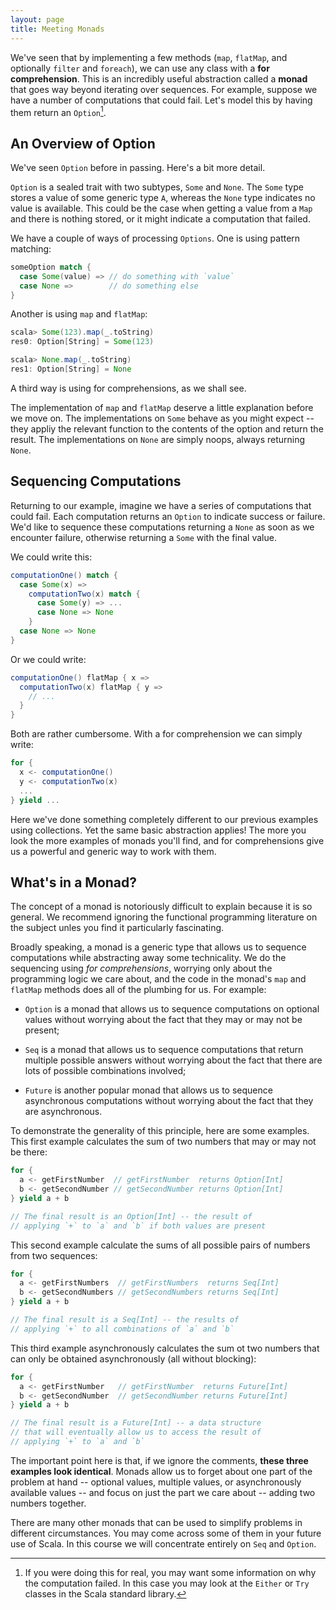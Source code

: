 ```yaml
---
layout: page
title: Meeting Monads
---
```


We've seen that by implementing a few methods (`map`, `flatMap`, and optionally `filter` and `foreach`), we can use any class with a **for comprehension**. This is an incredibly useful abstraction called a **monad** that goes way beyond iterating over sequences. For example, suppose we have a number of computations that could fail. Let's model this by having them return an `Option`[^try].

[^try]: If you were doing this for real, you may want some information on why the computation failed. In this case you may look at the `Either` or `Try` classes in the Scala standard library.

## An Overview of Option

We've seen `Option` before in passing. Here's a bit more detail.

`Option` is a sealed trait with two subtypes, `Some` and `None`. The `Some` type stores a value of some generic type `A`, whereas the `None` type indicates no value is available. This could be the case when getting a value from a `Map` and there is nothing stored, or it might indicate a computation that failed.

We have a couple of ways of processing `Options`. One is using pattern matching:

~~~ scala
someOption match {
  case Some(value) => // do something with `value`
  case None =>        // do something else
}
~~~

Another is using `map` and `flatMap`:

~~~ scala
scala> Some(123).map(_.toString)
res0: Option[String] = Some(123)

scala> None.map(_.toString)
res1: Option[String] = None
~~~

A third way is using for comprehensions, as we shall see.

The implementation of `map` and `flatMap` deserve a little explanation before we move on. The implementations on `Some` behave as you might expect -- they appliy the relevant function to the contents of the option and return the result. The implementations on `None` are simply noops, always returning `None`.

## Sequencing Computations

Returning to our example, imagine we have a series of computations that could fail. Each computation returns an `Option` to indicate success or failure. We'd like to sequence these computations returning a `None` as soon as we encounter failure, otherwise returning a `Some` with the final value.

We could write this:

~~~ scala
computationOne() match {
  case Some(x) =>
    computationTwo(x) match {
      case Some(y) => ...
      case None => None
    }
  case None => None
}
~~~

Or we could write:

~~~ scala
computationOne() flatMap { x =>
  computationTwo(x) flatMap { y =>
    // ...
  }
}
~~~

Both are rather cumbersome. With a for comprehension we can simply write:

~~~ scala
for {
  x <- computationOne()
  y <- computationTwo(x)
  ...
} yield ...
~~~

Here we've done something completely different to our previous examples using collections. Yet the same basic abstraction applies! The more you look the more examples of monads you'll find, and for comprehensions give us a powerful and generic way to work with them.

## What's in a Monad?

The concept of a monad is notoriously difficult to explain because it is so general. We recommend ignoring the functional programming literature on the subject unles you find it particularly fascinating.

Broadly speaking, a monad is a generic type that allows us to sequence computations while abstracting away some technicality. We do the sequencing using *for comprehensions*, worrying only about the programming logic we care about, and the code in the monad's `map` and `flatMap` methods does all of the plumbing for us. For example:

 - `Option` is a monad that allows us to sequence computations on optional values without worrying about the fact that they may or may not be present;

 - `Seq` is a monad that allows us to sequence computations that return multiple possible answers without worrying about the fact that there are lots of possible combinations involved;

 - `Future` is another popular monad that allows us to sequence asynchronous computations without worrying about the fact that they are asynchronous.

To demonstrate the generality of this principle, here are some examples. This first example calculates the sum of two numbers that may or may not be there:

~~~ scala
for {
  a <- getFirstNumber  // getFirstNumber  returns Option[Int]
  b <- getSecondNumber // getSecondNumber returns Option[Int]
} yield a + b

// The final result is an Option[Int] -- the result of
// applying `+` to `a` and `b` if both values are present
~~~

This second example calculate the sums of all possible pairs of numbers from two sequences:

~~~ scala
for {
  a <- getFirstNumbers  // getFirstNumbers  returns Seq[Int]
  b <- getSecondNumbers // getSecondNumbers returns Seq[Int]
} yield a + b

// The final result is a Seq[Int] -- the results of
// applying `+` to all combinations of `a` and `b`
~~~

This third example asynchronously calculates the sum ot two numbers that can only be obtained asynchronously (all without blocking):

~~~ scala
for {
  a <- getFirstNumber   // getFirstNumber  returns Future[Int]
  b <- getSecondNumber  // getSecondNumber returns Future[Int]
} yield a + b

// The final result is a Future[Int] -- a data structure
// that will eventually allow us to access the result of
// applying `+` to `a` and `b`
~~~

The important point here is that, if we ignore the comments, **these three examples look identical**. Monads allow us to forget about one part of the problem at hand -- optional values, multiple values, or asynchronously available values -- and focus on just the part we care about -- adding two numbers together.

There are many other monads that can be used to simplify problems in different circumstances. You may come across some of them in your future use of Scala. In this course we will concentrate entirely on `Seq` and `Option`.
